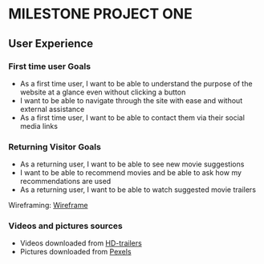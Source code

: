 # MILESTONE PROJECT ONE

## User Experience
### First time user Goals
* As a first time user, I want to be able to understand the purpose of the website at a glance even without clicking a button
* I want to be able to navigate through the site with ease and without external assistance
* As a first time user, I want to be able to contact them via their social media links

### Returning Visitor Goals
* As a returning user, I want to be able to see new movie suggestions
* I want to be able to recommend movies and be able to ask how my recommendations are used
* As a returning user, I want to be able to watch suggested movie trailers
 


Wireframing: [Wireframe](https://www.figma.com/file/xNpRfVbEvIAkqscHt548B1/Movie-Suggesters?node-id=0%3A1)

### Videos and pictures sources
* Videos downloaded from [HD-trailers](http://www.hd-trailers.net/)
* Pictures downloaded from [Pexels](https://www.pexels.com/)